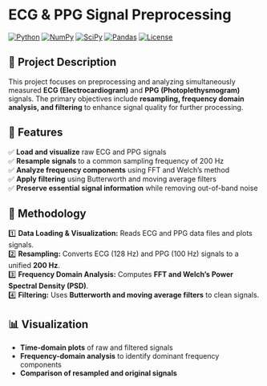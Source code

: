 # ECG & PPG Signal Preprocessing  

[![Python](https://img.shields.io/badge/Python-3.x-blue.svg)](https://www.python.org/)
[![NumPy](https://img.shields.io/badge/Library-NumPy-orange.svg)](https://numpy.org/)
[![SciPy](https://img.shields.io/badge/Library-SciPy-lightgrey.svg)](https://scipy.org/)
[![Pandas](https://img.shields.io/badge/Library-Pandas-green.svg)](https://pandas.pydata.org/)
[![License](https://img.shields.io/badge/License-MIT-yellow.svg)](LICENSE)

## 📌 Project Description  
This project focuses on preprocessing and analyzing simultaneously measured **ECG (Electrocardiogram)** and **PPG (Photoplethysmogram)** signals. The primary objectives include **resampling, frequency domain analysis, and filtering** to enhance signal quality for further processing.

## 📂 Features  
✅ **Load and visualize** raw ECG and PPG signals  
✅ **Resample signals** to a common sampling frequency of 200 Hz  
✅ **Analyze frequency components** using FFT and Welch’s method  
✅ **Apply filtering** using Butterworth and moving average filters  
✅ **Preserve essential signal information** while removing out-of-band noise  

## 📝 Methodology  
1️⃣ **Data Loading & Visualization:** Reads ECG and PPG data files and plots signals.  
2️⃣ **Resampling:** Converts ECG (128 Hz) and PPG (100 Hz) signals to a unified **200 Hz**.  
3️⃣ **Frequency Domain Analysis:** Computes **FFT and Welch’s Power Spectral Density (PSD)**.  
4️⃣ **Filtering:** Uses **Butterworth and moving average filters** to clean signals.  

## 📊 Visualization  
- **Time-domain plots** of raw and filtered signals  
- **Frequency-domain analysis** to identify dominant frequency components  
- **Comparison of resampled and original signals**  

